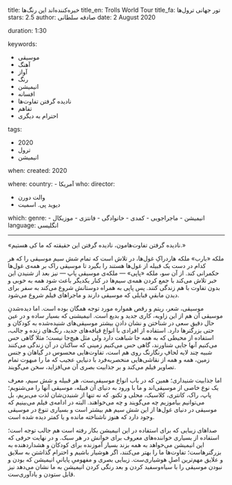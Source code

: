 
title: خیره‌کننده‌اند این رنگ‌ها
title_en: Trolls World Tour 
title_fa: تور جهانی ترول‌ها
stars: 2.5
author: صادقه سلطانی
date: 2 August 2020

duration: 1:30

keywords:
  - موسیقی
  - آهنگ
  - آواز
  - رنگ
  - انیمیشن
  - افسانه
  - نادیده گرفتن تفاوت‌ها
  - تفاهم
  - احترام به دیگری 

tags:
  - 2020
  - ترول
  - انیمیشن 

when:
  created: 2020

where:
  country:
    - آمریکا
who:
  director: 
   - والت دورن
   - دیوید پی. اسمیت

which:
  genre:
    - انیمیشن
    - ماجراجویی
    - کمدی
    - خانوادگی
    - فانتزی
    - موزیکال
  language:  انگلیسی

---

«نادیده گرفتن تفاوت‌هامون، نادیده گرفتن این حقیقته که ما کی هستیم.»

ملکه «بارب» ملکه هاردراکِ غول‌ها، در تلاش است که تمام شش سیم موسیقی را که هر کدام در دست یک قبیله از غول‌ها هستند را بگیرد تا موسیقی راک بر همه‌ی غول‌ها حکمرانی کند. از آن سو، ملکه «پاپی» — ملکه‌ی موسیقی پاپ — نیز بعد از شنیدن این خبر تلاش می‌کند با جمع کردن همه‌ی سیم‌ها در کنار یکدیگر باعث شود همه به خوبی و بدون تفاوت با هم زندگی کنند. پس پاپی به همراه دوستانش شروع می‌کند به سفر برای دیدن مابقی‌ِ قبایلی که موسیقی دارند و ماجراهای فیلم شروع می‌شود.

موسیقی، شعر، ریتم و رقص همواره مورد توجه همگان بوده است. اما دیده‌شدنِ موسیقی آن هم از این زاویه، کاری جدید و بدیع است. انیمیشنی که بسیار ساده و در عین حال دقیق سعی در شناختن و نشان دادن‌ِ بیشتر موسیقی‌های شنیده‌شده به کودکان و حتی بزرگترها دارد. استفاده از افرادی با انواع قیافه‌های جدید، رنگ‌های زنده و جالب، استفاده از محیطی که به همه جا شباهت دارد ولی مثل هیچ‌جا نیست؛ مثلا گاهی حس می‌کنیم آنها جایی شناورند، گاهی حس می‌کنیم زمینی که ساکنان در آن زندگی می‌کنند شبیه چند لایه لحافِ رنگارنگ روی هم است، تفاوت‌هایی محسوس در گیاهان و جنس زمین، همه و همه از نقاشی‌هایی منحصربه‌فرد با دنیایی عجیب که ما را مبهوت تمام تصاویر فیلم می‌کند و بر جذابیت بصری آن می‌افزاید، سخن می‌گویند.

اما جذابیت شنیداری؛ همین که در باب انواع موسیقی‌ست، هر قبیله و شش سیم، معرف یک نوع خاصی از موسیقی‌اند و ما با ورود به دنیای آن قبیله، موسیقی‌ آنها را می‌شنویم؛ پاپ، راک، کانتری، کلاسیک، محلی و تکنو. که نه تنها از شنیدن‌شان لذت می‌بریم، بل می‌توانیم بیاموزیم چه می‌گویند و چه می‌خواهند. البته در ادامه‌ی فیلم می‌بینیم که موسیقی در دنیای غول‌ها از این شش سیم هم بیشتر است و بسیاری تنوع در موسیقی وجود دارد که هنوز ناشناخته مانده و یا کمتر دیده شده است.

صداهای زیبایی که برای استفاده در این انیمیشن بکار رفته است هم جالب توجه است؛ استفاده از بسیاری خواننده‌های معروف برای خوانش در هر سبک. و در نهایت حرفی که این انیمیشن می‌خواهد به همه‌ بزند بسیار آموزنده برای کودکان و هشداردهنده به بزرگترهاست؛ تفاوت‌ها ما را بهتر می‌کنند، اگر هوشیار باشیم و احترام گذاشتن به سلایق و علایق مهم‌ترین اصلِ هوشیاری‌ست. زیبایی بصری و مفهومیِ پایانیِ انیمیشن که بودن و نبودن موسیقی را با سیاه‌وسفید کردن و بعد رنگی کردن انیمیشن به ما نشان می‌دهد نیز قابل ستودن و یادآوری‌ست.